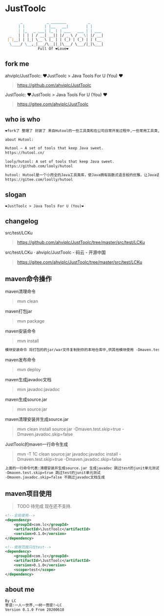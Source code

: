 # JustToolc

```markdown
       _           _ _______          _      
      | |         | |__   __|        | |     
      | |_   _ ___| |_ | | ___   ___ | | ___ 
  _   | | | | / __| __|| |/ _ \ / _ \| |/ __|
 | |__| | |_| \__ \ |_ | | (_) | (_) | | (__ 
  \____/ \__,_|___/\__||_|\___/ \___/|_|\___|
               Full Of ❤Love❤                                                           
```

## fork me
ahviplc/JustToolc: ❤JustToolc > Java Tools For U (You) ❤
> https://github.com/ahviplc/JustToolc

JustToolc: ❤JustToolc > Java Tools For U (You) ❤
> https://gitee.com/ahviplc/JustToolc

## who is who
```markdown
❤fork了 整理了 封装了 来自Hutool的一些工具类和在公司日常开发过程中,一些常用工具类,针对公司开发项目需求的工具类❤

about Hutool:

Hutool — A set of tools that keep Java sweet.
https://hutool.cn/

looly/hutool: A set of tools that keep Java sweet.
https://github.com/looly/hutool

hutool: Hutool是一个小而全的Java工具类库，使Java拥有函数式语言般的优雅，让Java语言也可以“甜甜的”。
https://gitee.com/loolly/hutool
```

## slogan
```markdown
❤JustToolc > Java Tools For U (You)❤
```

## changelog 
src/test/LCKu
> https://github.com/ahviplc/JustToolc/tree/master/src/test/LCKu

src/test/LCKu · ahviplc/JustToolc - 码云 - 开源中国
> https://gitee.com/ahviplc/JustToolc/tree/master/src/test/LCKu

## maven命令操作
maven清理命令 
> mvn clean

maven打包jar 
> mvn package

maven安装命令 
> mvn install

```markdown
模块安装命令 将打包的的jar/war文件复制到你的本地仓库中,供其他模块使用 -Dmaven.test.skip=true 跳过测试(同时会跳过test compile)
```

maven发布命令 
> mvn deploy

maven生成javadoc文档 
> mvn javadoc:javadoc

maven生成source.jar 
> mvn source:jar

maven清理安装并生成source.jar 
> mvn clean install source:jar -Dmaven.test.skip=true -Dmaven.javadoc.skip=false

JustToolc的maven一行命令生成 
>  mvn -T 1C clean source:jar javadoc:javadoc install -Dmaven.test.skip=true -Dmaven.javadoc.skip=false

```markdown
上面的一行命令代表:清理安装并生成source.jar 生成javadoc 跳过test的junit单元测试 不跳过javadoc文档生成
-Dmaven.test.skip=true 跳过test的junit单元测试
-Dmaven.javadoc.skip=false 不跳过javadoc文档生成
```

## maven项目使用
> TODO 待完成 现在还不支持.
```xml
<!--全局使用-->
<dependency>
    <groupId>com.lc</groupId>
    <artifactId>\JustToolc</artifactId>
    <version>0.1.0</version>
</dependency>

<!--使用范围只在test-->
<dependency>
    <groupId>com.lc</groupId>
    <artifactId>\JustToolc</artifactId>
    <version>0.1.0</version>
    <scope>test</scope>
</dependency>
```
## about me
```markdown
By LC
寄语:一人一世界,一树一菩提!~LC
Version 0.1.0 From 20200610 
```

